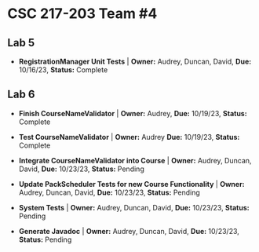 # CSC 217-203 Team #4

## Lab 5

- **RegistrationManager Unit Tests** | **Owner:** Audrey, Duncan, David, **Due:** 10/16/23, **Status:** Complete
## Lab 6

- **Finish CourseNameValidator** | **Owner:** Audrey, **Due:** 10/19/23, **Status:** Complete

- **Test CourseNameValidator** | **Owner:** Audrey **Due:** 10/19/23, **Status:** Complete

- **Integrate CourseNameValidator into Course** | **Owner:** Audrey, Duncan, David, **Due:** 10/23/23, **Status:** Pending

- **Update PackScheduler Tests for new Course Functionality** | **Owner:** Audrey, Duncan, David, **Due:** 10/23/23, **Status:** Pending

- **System Tests** | **Owner:** Audrey, Duncan, David, **Due:** 10/23/23, **Status:** Pending

- **Generate Javadoc** | **Owner:** Audrey, Duncan, David, **Due:** 10/23/23, **Status:** Pending
